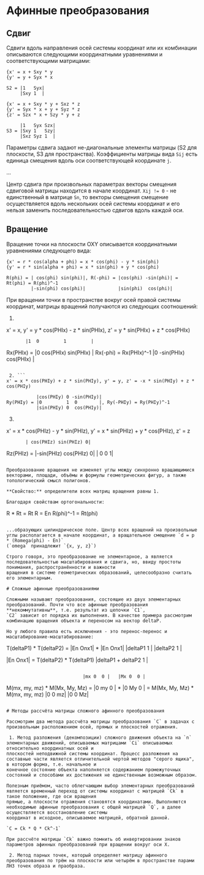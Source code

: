 # Афинные преобразования

## Сдвиг

Сдвиги вдоль направления осей системы координат или их комбинации описываются следующими координатными уравнениями и соответствующими матрицами:

```
{x' = x + Sxy * y
{y' = y + Syx * x

S2 = |1   Syx|
     |Sxy 1  |

{x' = x + Sxy * y + Sxz * z
{y' = Syx * x + y + Syz * z
{z' = Szx * x + Szy * y + z

     |1   Syx Szx|
S3 = |Sxy 1   Szy|
     |Sxz Syz 1  |
```

Параметры сдвига задают не-диагональные элементы матрицы (S2 для плоскости, S3 для пространства). Коэффициенты матрицы вида `Sij` есть единица смещения вдоль оси
соответствующей координате `j`.

...

Центр сдвига при произвольных параметрах векторы смещения сдвиговой матрицы находится в начале координат. `Xij != 0` - не единственный в матрице `Sn`, то векторы смещения
смещение осуществляется вдоль нескольких осей системы координат и его нельзя заменить последовательностью сдвигов вдоль каждой оси.

## Вращение

Вращение точки на плоскости OXY описывается координатными уравнениями следующего вида:

```
{x' = r * cos(alpha + phi) = x * cos(phi) - y * sin(phi)
{y' = r * sin(alpha + phi) = x * sin(phi) + y * cos(phi)

R(phi) = | cos(phi) sin(phi)|, R(-phi) = |cos(phi) -sin(phi)| = Rt(phi) = R(phi)^-1
         |-sin(phi) cos(phi)|            |sin(phi)  cos(phi)|
```

При вращении точки в пространстве вокруг осей правой системы координат, матрицы вращений получаются из следующих соотношений:

 1. ```
x' = x, y' = y * cos(PHIx) - z * sin(PHIx), z' = y * sin(PHIx) + z * cos(PHIx)

           |1  0         1         |
Rx(PHIx) = |0  cos(PHIx) sin(PHIx) | Rx(-phi) = Rx(PHIx)^-1
           |0 -sin(PHIx) cos(PHIx) |
```

 2. ```
x' = x * cos(PHIy) + z * sin(PHIy), y' = y, z' = -x * sin(PHIy) + z * cos(PHIy)

           |cos(PHIy) 0 -sin(PHIy)|
Ry(PHIy) = |0         1  0        |, Ry(-PHIy) = Ry(PHIy)^-1
           |sin(PHIy) 0  cos(PHIy)|
```

 3. ```
x' = x * cos(PHIz) - y * sin(PHIz), y' = x * sin(PHIz) + y * cos(PHIz), z' = z

           | cos(PHIz) sin(PHIz) 0|
Rz(PHIz) = |-sin(PHIz) cos(PHIz) 0|
           | 0         0         1|
```

Преобразование вращения не изменяет углы между синхронно вращающимися векторами, площади, объёмы и формулы геометрических фигур, а также топологический смысл полигонов.

**Свойство:** определители всех матриц вращения равны 1.

Благодаря свойствам ортогональности:
```
R * Rt = Rt  R = En
R(phi)^-1 = Rt(phi)
```

...образующих цилиндрическое поле. Центр всех вращений на произвольные углы располагается в начале координат, а вращательное смещение `d = p * (Romega(phi) - En)`
(`omega` принадлежит `{x, y, z}`)

Строго говоря, это преобразование не элементарное, а является последовательностью масштабирования и сдвига, но, ввиду простоты понимания, распространённости и важности
вращения в системе геометрических образований, целесообразно считать его элементарным.

# Сложные афинные преобразованиями

Сложными называют преобразования, состоящие из двух элементарных преобразований. Почти что все афинные преобразования **некоммутативны**, т.е. результат из цепочки `C1`,
`C2` зависит от порядка их выполнения. В качестве примера рассмотрим комбинацию вращения объекта и переносом на вектор deltaP.

Но у любого правила есть исключения - это перенос-перенос и масштабирование-масштабирование:
```
T(deltaP1) * T(deltaP2) = |En      Onx1| * |En      Onx1|
                          |deltaP1 1   |   |deltaP2 1   |

|En                Onx1| = T(deltaP2) * T(deltaP1)
|deltaP1 + deltaP2 1   |
```

```
                                |mx 0  0 |   |Mx 0  0 |
M(mx, my, mz) * M(Mx, My, Mz) = |0  my 0 | * |0  My 0 | = M(Mx, My, Mz) * M(mx, my, mz)
                                |0  0  mz|   |0  0  Mz|
```

# Методы рассчёта матрицы сложного афинного преобразования

Рассмотрим два метода рассчёта матрицы преобразования `C` в задачах с произвольным расположением осей, прямых и плоскостей отражения.

 1. Метод разложения (декомпозиции) сложного движения объекта на `n` элементарных движений, описываемых матрицами `Ci` описываемых относительно координатных осей и
плоскостей неподвижной системы координат. Процесс разложения на составные части является отличительной чертой методов "серого ящика", в котором форма, т.е. начальное и
конечное состояние объекта наполняется содержанием промежуточных состояний и способами их достижения не единственным возможным образом.

Полезным приёмом, часто облегчающим выбор элементарных преобразований является временный переход от системы координат с матрицей `Ck` в такое положение, где оси вращения
прямые, а плоскости отражения становятся координатами. Выполняются необходимые афинные преобразования с общей матрицей `Q`, а далее осуществляется восстановление системы
координат в исходное, описываемое матрицей, обратной данной.

`C = Ck * Q * Ck^-1`

При рассчёте матрицы `Ck` важно помнить об инвертировании знаков параметров афинных преобразований при вращении вокруг оси X.

 2. Метод парных точек, который определяет матрицу афинного преобразования по трём на плоскости или четырём в пространстве парами ЛНЗ точек образа и праобраза.
